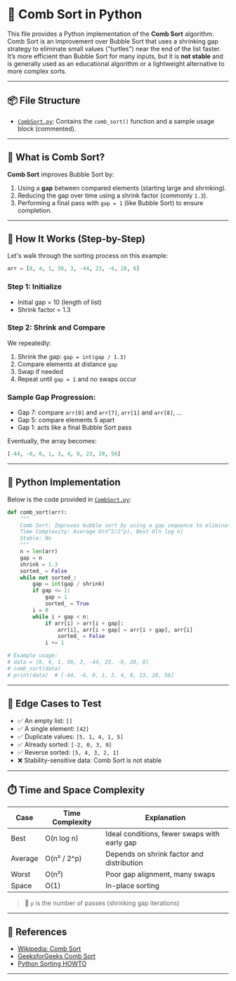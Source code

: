 # 🧹 Comb Sort in Python

This file provides a Python implementation of the **Comb Sort** algorithm. Comb Sort is an improvement over Bubble Sort that uses a shrinking gap strategy to eliminate small values ("turtles") near the end of the list faster. It’s more efficient than Bubble Sort for many inputs, but it is **not stable** and is generally used as an educational algorithm or a lightweight alternative to more complex sorts.

---

## 📦 File Structure

- [`CombSort.py`](./CombSort.py): Contains the `comb_sort()` function and a sample usage block (commented).

---

## 📌 What is Comb Sort?

**Comb Sort** improves Bubble Sort by:

1. Using a **gap** between compared elements (starting large and shrinking).
2. Reducing the gap over time using a shrink factor (commonly `1.3`).
3. Performing a final pass with `gap = 1` (like Bubble Sort) to ensure completion.

---

## 🔧 How It Works (Step-by-Step)

Let's walk through the sorting process on this example:

```python
arr = [8, 4, 1, 56, 3, -44, 23, -6, 28, 0]
````

### Step 1: Initialize

* Initial gap = 10 (length of list)
* Shrink factor = 1.3

### Step 2: Shrink and Compare

We repeatedly:

1. Shrink the gap: `gap = int(gap / 1.3)`
2. Compare elements at distance `gap`
3. Swap if needed
4. Repeat until `gap = 1` and no swaps occur

### Sample Gap Progression:

* Gap 7: compare `arr[0]` and `arr[7]`, `arr[1]` and `arr[8]`, ...
* Gap 5: compare elements 5 apart
* Gap 1: acts like a final Bubble Sort pass

Eventually, the array becomes:

```python
[-44, -6, 0, 1, 3, 4, 8, 23, 28, 56]
```

---

## 🧪 Python Implementation

Below is the code provided in [`CombSort.py`](./CombSort.py):

```python
def comb_sort(arr):
    """
    Comb Sort: Improves bubble sort by using a gap sequence to eliminate turtles (small values at end).
    Time Complexity: Average O(n^2/2^p), Best O(n log n)
    Stable: No
    """
    n = len(arr)
    gap = n
    shrink = 1.3
    sorted_ = False
    while not sorted_:
        gap = int(gap / shrink)
        if gap <= 1:
            gap = 1
            sorted_ = True
        i = 0
        while i + gap < n:
            if arr[i] > arr[i + gap]:
                arr[i], arr[i + gap] = arr[i + gap], arr[i]
                sorted_ = False
            i += 1

# Example usage:
# data = [8, 4, 1, 56, 3, -44, 23, -6, 28, 0]
# comb_sort(data)
# print(data)  # [-44, -6, 0, 1, 3, 4, 8, 23, 28, 56]
```

---

## 🧪 Edge Cases to Test

* ✅ An empty list: `[]`
* ✅ A single element: `[42]`
* ✅ Duplicate values: `[5, 1, 4, 1, 5]`
* ✅ Already sorted: `[-2, 0, 3, 9]`
* ✅ Reverse sorted: `[5, 4, 3, 2, 1]`
* ❌ Stability-sensitive data: Comb Sort is not stable

---

## ⏱️ Time and Space Complexity

| Case    | Time Complexity | Explanation                                  |
| ------- | --------------- | -------------------------------------------- |
| Best    | O(n log n)      | Ideal conditions, fewer swaps with early gap |
| Average | O(n² / 2^p)     | Depends on shrink factor and distribution    |
| Worst   | O(n²)           | Poor gap alignment, many swaps               |
| Space   | O(1)            | In-place sorting                             |

> 🧠 `p` is the number of passes (shrinking gap iterations)

---

## 📎 References

* [Wikipedia: Comb Sort](https://en.wikipedia.org/wiki/Comb_sort)
* [GeeksforGeeks Comb Sort](https://www.geeksforgeeks.org/comb-sort/)
* [Python Sorting HOWTO](https://docs.python.org/3/howto/sorting.html)

---


